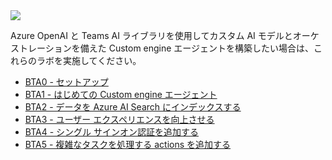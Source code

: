 <div class="cc-lab-toc b-path">
  <img src="/copilot-camp/assets/images/path-icons/B-path-heading.png"></img>
  <div>
    <p>Azure OpenAI と Teams AI ライブラリを使用してカスタム AI モデルとオーケストレーションを備えた Custom engine エージェントを構築したい場合は、これらのラボを実施してください。</p>
    <ul>
      <li><a href="/copilot-camp/ja/pages/custom-engine/teams-ai/00-prerequisites/">BTA0 - セットアップ</a></li>
      <li><a href="/copilot-camp/ja/pages/custom-engine/teams-ai/01-custom-engine-agent/">BTA1 - はじめての Custom engine エージェント</a></li>
      <li><a href="/copilot-camp/ja/pages/custom-engine/teams-ai/02-rag/">BTA2 - データを Azure AI Search にインデックスする</a></li>
      <li><a href="/copilot-camp/ja/pages/custom-engine/teams-ai/03-powered-by-ai/">BTA3 - ユーザー エクスペリエンスを向上させる</a></li>
      <li><a href="/copilot-camp/ja/pages/custom-engine/teams-ai/04-authentication/">BTA4 - シングル サインオン認証を追加する</a></li>
      <li><a href="/copilot-camp/ja/pages/custom-engine/teams-ai/05-actions/">BTA5 - 複雑なタスクを処理する actions を追加する</a></li>
    </ul>
  </div>
</div>

<script>
(() => {
// This script decorates the table of contents with a "you are here" indicator.
const toc = document.getElementsByClassName('cc-lab-toc');
for (const div of toc) {
    const lis = div.querySelectorAll('li');
    for (const li of lis) {
        const anchor = li.querySelector('a');
        if (location.href.includes(anchor.href)) {
            const span = document.createElement("span");
            span.innerHTML = "YOU&nbsp;ARE&nbsp;HERE";
            li.appendChild(span);
        }
    }    
}
})();
</script>